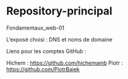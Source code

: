 # Repository-principal
Fondamentaux_web-01

L’exposé choisi : DNS et noms de domaine

Liens pour les comptes GitHub :

Hichem : https://github.com/hichemamb
Piotr : https://github.com/PiotrBajek

